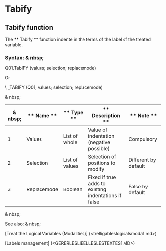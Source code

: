 # Tabify

## Tabify function

The ** Tabify ** function indente in the terms of the label of the treated variable.

### Syntax: & nbsp;

Q01.TabIFY (values; selection; replacemode)

Or

\ _TABIFY (Q01; values; selection; replacemode)

& nbsp;

|& nbsp;|** Name ** |** Type ** |** Description ** |** Note ** |
|--- |--- |--- |--- |--- |
|&#49;|Values ​​|List of whole |Value of indentation (negative possible) |Compulsory |
|&#50;|Selection |List of values ​​|Selection of positions to modify |Different by default |
|&#51;|Replacemode |Boolean |Fixed if true adds to existing indentations if false |False by default |


& nbsp;

See also: & nbsp;

[Treat the Logical Variables (Modalities)] (<trelligableslogicalsmoda1.md>)

[Labels management] (<GERERLESLIBELLESLESTEXTES1.MD>)